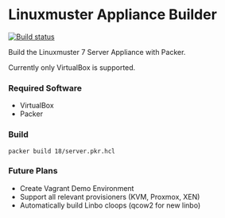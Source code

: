 # Linuxmuster Appliance Builder

[![Build status](https://ci.appveyor.com/api/projects/status/jxp2ve26sd2yvq57/branch/main?svg=true)](https://ci.appveyor.com/project/flx5/lmn-packer/branch/main)

Build the Linuxmuster 7 Server Appliance with Packer.


Currently only VirtualBox is supported.

### Required Software

- VirtualBox
- Packer


### Build

`packer build 18/server.pkr.hcl`

### Future Plans

- Create Vagrant Demo Environment
- Support all relevant provisioners (KVM, Proxmox, XEN)
- Automatically build Linbo cloops (qcow2 for new linbo)